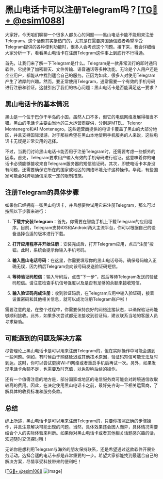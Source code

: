 # 黑山电话卡可以注册Telegram吗？[[TG💪+ @esim1088](https://t.me/s/esim1088)]

大家好，今天咱们聊聊一个很多人都关心的问题——黑山电话卡能不能用来注册Telegram。这个话题其实挺热门的，尤其是在需要跨国通信或者希望享受Telegram提供的各种便利功能时，很多人会考虑这个问题。接下来，我会详细给大家分析一下，看看黑山电话卡在注册Telegram这件事上到底行不行得通。

首先，让我们来了解一下Telegram是什么。Telegram是一款非常流行的即时通讯软件，它提供了加密聊天、文件传输、语音通话等多种功能。无论是个人用户还是企业用户，都能从中找到适合自己的服务。正因为如此，很多人对使用Telegram产生了浓厚的兴趣。然而，要正常使用Telegram，通常需要一个有效的手机号码进行注册和验证。这就引出了我们的核心问题：黑山电话卡是否能满足这一要求？

## 黑山电话卡的基本情况

黑山是一个位于巴尔干半岛的小国，虽然人口不多，但它的电信网络发展得相当不错。黑山的电话卡主要由当地的三大运营商提供，分别是MTEL、Telenor Montenegro和A1 Montenegro。这些运营商提供的电话卡覆盖了黑山的大部分地区，并且支持国际漫游。对于那些希望在黑山本地使用手机服务的人来说，这些电话卡无疑是非常实用的选择。

不过，当我们讨论黑山电话卡能否用于注册Telegram时，还需要考虑一些额外的因素。首先，Telegram要求用户输入有效的手机号码进行验证。这意味着你的电话卡必须能够接收来自Telegram服务器的短信验证码。其次，即使电话卡本身没有问题，还需要确保它所在的国家或地区的网络环境允许这种操作。毕竟，有些国家可能会对跨境通信采取一定的限制措施。

## 注册Telegram的具体步骤

如果你已经拥有一张黑山电话卡，并且想要尝试用它来注册Telegram，那么可以按照以下步骤来进行：

1. **下载并安装Telegram**：首先，你需要在智能手机上下载Telegram的应用程序。目前，Telegram支持iOS和Android两大主流平台，你可以根据自己的设备选择合适的版本进行下载。

2. **打开应用程序并开始注册**：安装完成后，打开Telegram应用，点击“注册”按钮。此时，系统会提示你输入手机号码。

3. **输入黑山电话号码**：在这里，你需要填写你的黑山电话号码。确保号码输入正确无误，因为稍后Telegram会向该号码发送验证码短信。

4. **等待验证码短信**：输入号码后，点击“下一步”，然后等待Telegram发送的验证码短信。请注意检查手机信号强度以及是否有足够的余额来接收短信。

5. **输入验证码完成注册**：收到验证码后，在Telegram应用中输入验证码，接着设置密码和其他相关信息，就可以成功注册Telegram账户啦！

需要注意的是，在整个过程中，你需要保持良好的网络连接状态，以确保验证码能够顺利接收。此外，如果多次尝试都无法接收到验证码，建议联系当地的客服人员寻求帮助。

## 可能遇到的问题及解决方案

尽管理论上黑山电话卡是可以用来注册Telegram的，但在实际操作中可能会遇到一些问题。例如，有时候由于网络延迟或其他技术原因，验证码短信可能无法及时到达。这时，你可以尝试更换Wi-Fi网络或者重启手机后再试一次。另外，如果发现电话卡余额不足，也需要及时充值，以免影响后续的操作。

还有一个值得注意的地方是，部分国家或地区的电信服务商可能会对跨境通信收取较高的费用。因此，在决定使用黑山电话卡之前，最好先咨询一下相关运营商，了解具体的收费标准和服务条款。

## 总结

综上所述，黑山电话卡是可以用来注册Telegram的，只要你按照正确的步骤操作，并且注意解决可能出现的问题。当然，具体效果还会因人而异，具体情况需要结合个人的实际体验来判断。如果你对黑山电话卡或者其他相关话题感兴趣的话，欢迎随时交流探讨哦！

无论你是想利用Telegram与海外的朋友保持联系，还是希望通过这款软件开展业务活动，选择合适的电话卡都是非常重要的一步。希望大家都能找到最适合自己的解决方案，尽情享受科技带来的便利吧！

[[TG💪+ @esim1088](https://t.me/s/esim1088) ![Image](https://i.postimg.cc/4NQfJmqS/Snipaste-2025-05-13-00-14-12.png)]